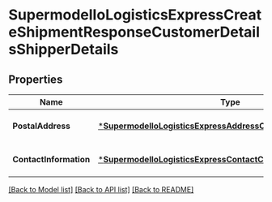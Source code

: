 # SupermodelIoLogisticsExpressCreateShipmentResponseCustomerDetailsShipperDetails

## Properties
Name | Type | Description | Notes
------------ | ------------- | ------------- | -------------
**PostalAddress** | [***SupermodelIoLogisticsExpressAddressCreateShipmentResponse**](supermodelIoLogisticsExpressAddressCreateShipmentResponse.md) |  | [optional] [default to null]
**ContactInformation** | [***SupermodelIoLogisticsExpressContactCreateShipmentResponse**](supermodelIoLogisticsExpressContactCreateShipmentResponse.md) |  | [optional] [default to null]

[[Back to Model list]](../README.md#documentation-for-models) [[Back to API list]](../README.md#documentation-for-api-endpoints) [[Back to README]](../README.md)

